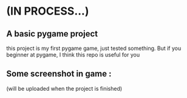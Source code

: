 # (IN PROCESS...)
## A basic pygame project

this project is my first pygame game, just tested something. But if you beginner at pygame, I think this repo is useful for you


## Some screenshot in game :
(will be uploaded when the project is finished)
